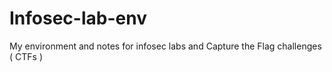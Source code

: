 # Infosec-lab-env
My environment and notes for infosec labs and Capture the Flag challenges ( CTFs )
